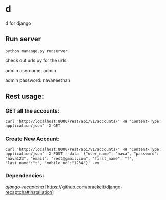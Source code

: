 # d
d for django

## Run server

`python manange.py runserver`

check out urls.py for the urls.

admin username: admin

admin password: navaneethan


## Rest usage:

### GET all the accounts:

`curl 'http://localhost:8000/rest/api/v1/accounts/' -H "Content-Type: application/json" -X GET`

### Create New Account:


`curl 'http://localhost:8000/rest/api/v1/accounts/' -H "Content-Type: application/json" -X POST --data '{"user_name": "nava", "password": "nava123", "email": "rest@gmail.com", "first_name": "f", "last_name":"t", "mobile_no":"1234"}' -vv`

### Dependencies:
_django-recaptcha_
[https://github.com/praekelt/django-recaptcha#installation]


